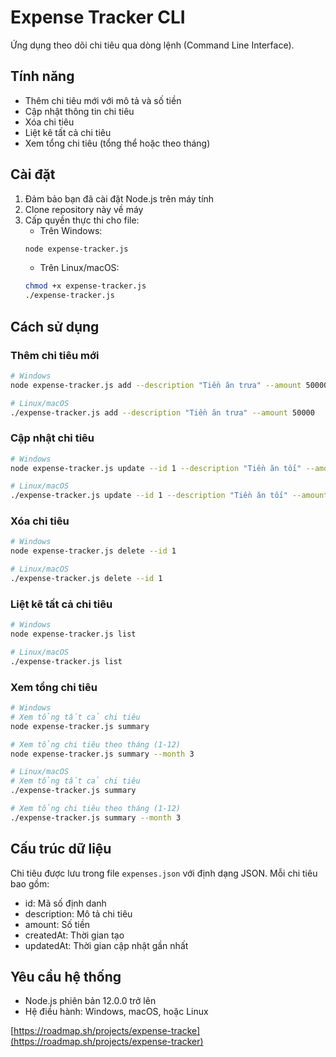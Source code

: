 # Expense Tracker CLI

Ứng dụng theo dõi chi tiêu qua dòng lệnh (Command Line Interface).

## Tính năng

- Thêm chi tiêu mới với mô tả và số tiền
- Cập nhật thông tin chi tiêu
- Xóa chi tiêu
- Liệt kê tất cả chi tiêu
- Xem tổng chi tiêu (tổng thể hoặc theo tháng)

## Cài đặt

1. Đảm bảo bạn đã cài đặt Node.js trên máy tính
2. Clone repository này về máy
3. Cấp quyền thực thi cho file:
   - Trên Windows:
   ```bash
   node expense-tracker.js
   ```
   - Trên Linux/macOS:
   ```bash
   chmod +x expense-tracker.js
   ./expense-tracker.js
   ```

## Cách sử dụng

### Thêm chi tiêu mới
```bash
# Windows
node expense-tracker.js add --description "Tiền ăn trưa" --amount 50000

# Linux/macOS
./expense-tracker.js add --description "Tiền ăn trưa" --amount 50000
```

### Cập nhật chi tiêu
```bash
# Windows
node expense-tracker.js update --id 1 --description "Tiền ăn tối" --amount 75000

# Linux/macOS
./expense-tracker.js update --id 1 --description "Tiền ăn tối" --amount 75000
```

### Xóa chi tiêu
```bash
# Windows
node expense-tracker.js delete --id 1

# Linux/macOS
./expense-tracker.js delete --id 1
```

### Liệt kê tất cả chi tiêu
```bash
# Windows
node expense-tracker.js list

# Linux/macOS
./expense-tracker.js list
```

### Xem tổng chi tiêu
```bash
# Windows
# Xem tổng tất cả chi tiêu
node expense-tracker.js summary

# Xem tổng chi tiêu theo tháng (1-12)
node expense-tracker.js summary --month 3

# Linux/macOS
# Xem tổng tất cả chi tiêu
./expense-tracker.js summary

# Xem tổng chi tiêu theo tháng (1-12)
./expense-tracker.js summary --month 3
```

## Cấu trúc dữ liệu

Chi tiêu được lưu trong file `expenses.json` với định dạng JSON. Mỗi chi tiêu bao gồm:
- id: Mã số định danh
- description: Mô tả chi tiêu
- amount: Số tiền
- createdAt: Thời gian tạo
- updatedAt: Thời gian cập nhật gần nhất

## Yêu cầu hệ thống

- Node.js phiên bản 12.0.0 trở lên
- Hệ điều hành: Windows, macOS, hoặc Linux

[https://roadmap.sh/projects/expense-tracke](https://roadmap.sh/projects/expense-tracker)

